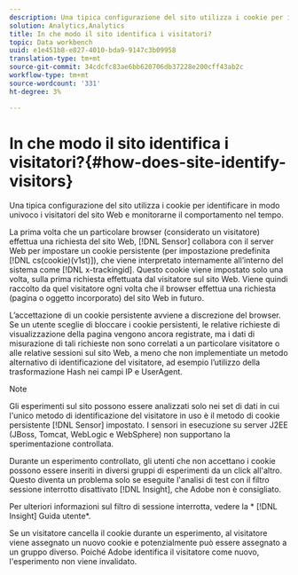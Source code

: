 ```yaml
---
description: Una tipica configurazione del sito utilizza i cookie per identificare in modo univoco i visitatori del sito Web e monitorarne il comportamento nel tempo.
solution: Analytics,Analytics
title: In che modo il sito identifica i visitatori?
topic: Data workbench
uuid: e1e451b8-e827-4010-bda9-9147c3b09958
translation-type: tm+mt
source-git-commit: 34cdcfc83ae6bb620706db37228e200cff43ab2c
workflow-type: tm+mt
source-wordcount: '331'
ht-degree: 3%

---
```



# In che modo il sito identifica i visitatori?{#how-does-site-identify-visitors}

Una tipica configurazione del sito utilizza i cookie per identificare in modo univoco i visitatori del sito Web e monitorarne il comportamento nel tempo.

La prima volta che un particolare browser (considerato un visitatore) effettua una richiesta del sito Web, [!DNL Sensor] collabora con il server Web per impostare un cookie persistente (per impostazione predefinita [!DNL cs(cookie)(v1st)]), che viene interpretato internamente all’interno del sistema come [!DNL x-trackingid]. Questo cookie viene impostato solo una volta, sulla prima richiesta effettuata dal visitatore sul sito Web. Viene quindi raccolto da quel visitatore ogni volta che il browser effettua una richiesta (pagina o oggetto incorporato) del sito Web in futuro.

L’accettazione di un cookie persistente avviene a discrezione del browser. Se un utente sceglie di bloccare i cookie persistenti, le relative richieste di visualizzazione della pagina vengono ancora registrate, ma i dati di misurazione di tali richieste non sono correlati a un particolare visitatore o alle relative sessioni sul sito Web, a meno che non implementiate un metodo alternativo di identificazione del visitatore, ad esempio l’utilizzo della trasformazione Hash nei campi IP e UserAgent.

>[!NOTE]
>
>Gli esperimenti sul sito possono essere analizzati solo nei set di dati in cui l&#39;unico metodo di identificazione del visitatore in uso è il metodo di cookie persistente [!DNL Sensor] impostato. I sensori in esecuzione su server J2EE (JBoss, Tomcat, WebLogic e WebSphere) non supportano la sperimentazione controllata.

Durante un esperimento controllato, gli utenti che non accettano i cookie possono essere inseriti in diversi gruppi di esperimenti da un click all&#39;altro. Questo diventa un problema solo se eseguite l&#39;analisi di test con il filtro sessione interrotto disattivato [!DNL Insight], che  Adobe non è consigliato.

Per ulteriori informazioni sul filtro di sessione interrotta, vedere la * [!DNL Insight] Guida utente*.

Se un visitatore cancella il cookie durante un esperimento, al visitatore viene assegnato un nuovo cookie e potenzialmente può essere assegnato a un gruppo diverso. Poiché  Adobe identifica il visitatore come nuovo, l&#39;esperimento non viene invalidato.
